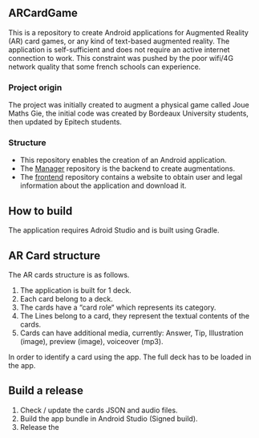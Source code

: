 ## ARCardGame 

This is a repository to create Android applications for Augmented Reality (AR) card games, or any kind of text-based augmented reality. 
The application is self-sufficient and does not require an active internet connection to work. 
This constraint was pushed by the poor wifi/4G network quality that some french schools can experience.

### Project origin

The project was initially created to augment a physical game called Joue Maths Gie, the initial code was created by Bordeaux University students, then updated by Epitech students.

### Structure 

* This repository enables the creation of an Android application. 
* The [Manager](https://github.com/poqudrof/ARCardGameManager) repository is the backend to create augmentations. 
* The [frontend](https://github.com/poqudrof/ARCardGameWebsite) repository contains a website to obtain user and legal information about the application and download it.

## How to build 

The application requires Adroid Studio and is built using Gradle. 

## AR Card structure 

The AR cards structure is as follows. 

1. The application is built for 1 deck. 
2. Each card belong to a deck. 
3. The cards have a “card role“ which represents its category. 
4. The Lines belong to a card, they represent the textual contents of the cards.
5. Cards can have additional media, currently: Answer, Tip, Illustration (image), preview (image), voiceover (mp3).  

In order to identify a card using the app. The full deck has to be loaded in the app. 


## Build a release 

1. Check / update the cards JSON and audio files.
1. Build the app bundle in Android Studio (Signed build). 
2. Release the 
